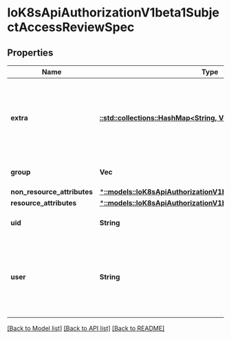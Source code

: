 # IoK8sApiAuthorizationV1beta1SubjectAccessReviewSpec

## Properties
Name | Type | Description | Notes
------------ | ------------- | ------------- | -------------
**extra** | [**::std::collections::HashMap<String, Vec<String>>**](array.md) | Extra corresponds to the user.Info.GetExtra() method from the authenticator.  Since that is input to the authorizer it needs a reflection here. | [optional] 
**group** | **Vec<String>** | Groups is the groups you're testing for. | [optional] 
**non_resource_attributes** | [***::models::IoK8sApiAuthorizationV1beta1NonResourceAttributes**](io.k8s.api.authorization.v1beta1.NonResourceAttributes.md) |  | [optional] 
**resource_attributes** | [***::models::IoK8sApiAuthorizationV1beta1ResourceAttributes**](io.k8s.api.authorization.v1beta1.ResourceAttributes.md) |  | [optional] 
**uid** | **String** | UID information about the requesting user. | [optional] 
**user** | **String** | User is the user you're testing for. If you specify \"User\" but not \"Group\", then is it interpreted as \"What if User were not a member of any groups | [optional] 

[[Back to Model list]](../README.md#documentation-for-models) [[Back to API list]](../README.md#documentation-for-api-endpoints) [[Back to README]](../README.md)



